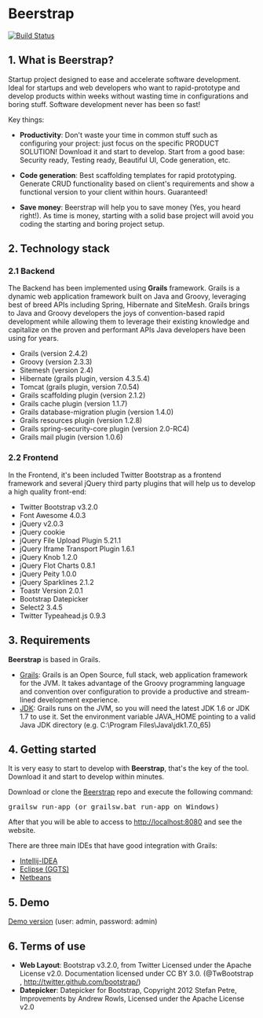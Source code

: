 # Beerstrap
[![Build Status](https://travis-ci.org/raulgomis/beerstrap.svg?branch=master)](https://travis-ci.org/raulgomis/beerstrap)

## 1. What is Beerstrap?
Startup project designed to ease and accelerate software development.
Ideal for startups and web developers who want to rapid-prototype and develop products within weeks without wasting time in configurations and boring stuff.
Software development never has been so fast!

Key things:

- **Productivity**: Don't waste your time in common stuff such as configuring your project: just focus on the specific PRODUCT SOLUTION! Download it and start to develop. Start from a good base: Security ready, Testing ready, Beautiful UI, Code generation, etc.

- **Code generation**: Best scaffolding templates for rapid prototyping. Generate CRUD functionality based on client's requirements and show a functional version to your client within hours. Guaranteed!

- **Save money**: Beerstrap will help you to save money (Yes, you heard right!). As time is money, starting with a solid base project will avoid you coding the starting and boring project setup.

## 2. Technology stack

### 2.1 Backend
The Backend has been implemented using **Grails** framework. Grails is a dynamic web application framework built on Java and Groovy, leveraging best of breed APIs including Spring, Hibernate and SiteMesh. Grails brings to Java and Groovy developers the joys of convention-based rapid development while allowing them to leverage their existing knowledge and capitalize on the proven and performant APIs Java developers have been using for years.

- Grails (version 2.4.2)
- Groovy (version 2.3.3)
- Sitemesh (version 2.4)
- Hibernate (grails plugin, version 4.3.5.4)
- Tomcat (grails plugin, version 7.0.54)
- Grails scaffolding plugin (version 2.1.2)
- Grails cache plugin (version 1.1.7)
- Grails database-migration plugin (version 1.4.0)
- Grails resources plugin (version 1.2.8)
- Grails spring-security-core plugin (version 2.0-RC4)
- Grails mail plugin (version 1.0.6)

### 2.2 Frontend
In the Frontend, it's been included Twitter Bootstrap as a frontend framework and several
jQuery third party plugins that will help us to develop a high quality front-end:

- Twitter Bootstrap v3.2.0
- Font Awesome 4.0.3
- jQuery v2.0.3
- jQuery cookie
- jQuery File Upload Plugin 5.21.1
- jQuery Iframe Transport Plugin 1.6.1
- jQuery Knob 1.2.0
- jQuery Flot Charts 0.8.1
- jQuery Peity 1.0.0
- jQuery Sparklines 2.1.2
- Toastr Version 2.0.1
- Bootstrap Datepicker
- Select2 3.4.5
- Twitter Typeahead.js 0.9.3


## 3. Requirements
**Beerstrap** is based in Grails.

- [Grails](http://grails.org): Grails is an Open Source, full stack, web application framework for the JVM. It takes advantage of the Groovy programming language and convention
over configuration to provide a productive and stream-lined development experience.
- [JDK](http://www.oracle.com/technetwork/es/java/javase/downloads/index.html): Grails runs on the JVM, so you will need the latest JDK 1.6 or JDK 1.7 to use it. Set the environment variable JAVA_HOME pointing to a valid Java JDK directory (e.g. C:\Program Files\Java\jdk1.7.0_65)

## 4. Getting started
It is very easy to start to develop with **Beerstrap**, that's the key of the tool. Download it and start to develop within minutes.

Download or clone the [Beerstrap](https://github.com/raulgomis/beerstrap) repo and execute the following command:
<pre>
grailsw run-app (or grailsw.bat run-app on Windows)
</pre>
After that you will be able to access to [http://localhost:8080](http://localhost:8080) and see the website.

There are three main IDEs that have good integration with Grails:

- [Intellij-IDEA](http://www.jetbrains.com/idea/features/groovy.html)
- [Eclipse (GGTS)](http://spring.io/tools/ggts)
- [Netbeans](https://netbeans.org/kb/docs/web/grails-quickstart.html)

## 5. Demo
[Demo version](http://beerstrap.rgomis.eu.cloudbees.net/) (user: admin, password: admin)

## 6. Terms of use
- **Web Layout**: Bootstrap v3.2.0, from Twitter Licensed under the Apache License v2.0. Documentation licensed under CC BY 3.0. (@TwBootstrap , http://twitter.github.com/bootstrap/)
- **Datepicker**: Datepicker for Bootstrap, Copyright 2012 Stefan Petre, Improvements by Andrew Rowls, Licensed under the Apache License v2.0
